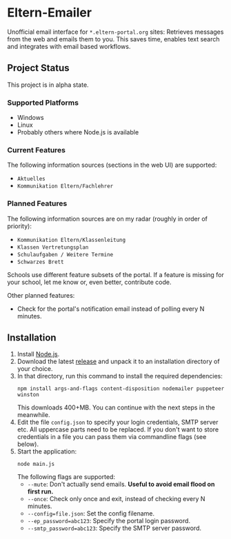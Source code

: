 # Eltern-Emailer

Unofficial email interface for `*.eltern-portal.org` sites: Retrieves messages from the web and
emails them to you. This saves time, enables text search and integrates with email based workflows.

## Project Status

This project is in alpha state.

### Supported Platforms

* Windows
* Linux
* Probably others where Node.js is available

### Current Features

The following information sources (sections in the web UI) are supported:

* `Aktuelles`
* `Kommunikation Eltern/Fachlehrer`

### Planned Features

The following information sources are on my radar (roughly in order of priority):

* `Kommunikation Eltern/Klassenleitung`
* `Klassen Vertretungsplan`
* `Schulaufgaben / Weitere Termine`
* `Schwarzes Brett`

Schools use different feature subsets of the portal. If a feature is missing for your school, let me
know or, even better, contribute code.

Other planned features:

* Check for the portal's notification email instead of polling every N minutes.

## Installation

1. Install [Node.js](https://nodejs.org/).
1. Download the latest [release](https://github.com/zieren/eltern-emailer/releases) and unpack it
   to an installation directory of your choice.
1. In that directory, run this command to install the required dependencies:
   ```
   npm install args-and-flags content-disposition nodemailer puppeteer winston
   ```
   This downloads 400+MB. You can continue with the next steps in the meanwhile.
1. Edit the file `config.json` to specify your login credentials, SMTP server etc. All uppercase
   parts need to be replaced. If you don't want to store credentials in a file you can pass them
   via commandline flags (see below).
1. Start the application:
   ```
   node main.js
   ```
   The following flags are supported:
   * `--mute`: Don't actually send emails. **Useful to avoid email flood on first run.**
   * `--once`: Check only once and exit, instead of checking every N minutes.
   * `--config=file.json`: Set the config filename.
   * `--ep_password=abc123`: Specify the portal login password.
   * `--smtp_password=abc123`: Specify the SMTP server password.
